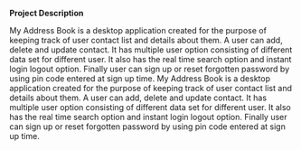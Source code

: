 **Project Description**

My Address Book is a desktop application created for the purpose of keeping track of user contact list and details about them. A user can add, delete and update contact. It has multiple user option consisting of different data set for different user. It also has the real time search option and instant login logout option. Finally user can sign up or reset forgotten password by using pin code entered at sign up time.
My Address Book is a desktop application created for the purpose of keeping track of user contact list and details about them. A user can add, delete and update contact. It has multiple user option consisting of different data set for different user. It also has the real time search option and instant login logout option. Finally user can sign up or reset forgotten password by using pin code entered at sign up time.
